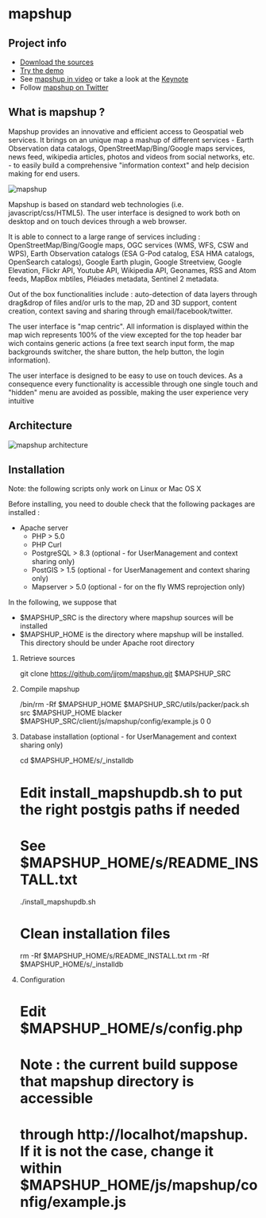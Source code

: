 mapshup
=======

Project info
------------

* [Download the sources](https://github.com/jjrom/mapshup)
* [Try the demo](http://engine.mapshup.info)
* See [mapshup in video](http://vimeo.com/45164288) or take a look at the [Keynote](https://speakerdeck.com/jjrom/mapshup)
* Follow [mapshup on Twitter](https://twitter.com/mapshup)

What is mapshup ?
-----------------
Mapshup provides an innovative and efficient access to Geospatial web services.
It brings on an unique map a mashup of different services - Earth Observation data catalogs,
OpenStreetMap/Bing/Google maps services, news feed, wikipedia articles, photos and videos from social networks,
etc. - to easily build a comprehensive "information context" and help decision making for end users.

![mapshup](https://raw.github.com/jjrom/mapshup/master/utils/stuff/2012.11.23%20-%20mapshup.004.jpg)

Mapshup is based on standard web technologies  (i.e. javascript/css/HTML5). The user interface is designed to
work both on desktop and on touch devices through a web browser.

It is able to connect to a large range of services including : OpenStreetMap/Bing/Google maps, OGC services
(WMS, WFS, CSW and WPS), Earth Observation catalogs (ESA G-Pod catalog, ESA HMA catalogs, OpenSearch catalogs),
Google Earth plugin, Google Streetview, Google Elevation, Flickr API, Youtube API, Wikipedia API, Geonames,
RSS and Atom feeds, MapBox mbtiles, Pléiades metadata, Sentinel 2 metadata.

Out of the box functionalities include : auto-detection of data layers through drag&drop of files and/or urls to the
map, 2D and 3D support, content creation, context saving and sharing through email/facebook/twitter.

The user interface is "map centric". All information is displayed within the map wich represents 100% of the view
excepted for the top header bar wich contains generic actions (a free text search input form, the map backgrounds
switcher, the share button, the help button, the login information).

The user interface is designed to be easy to use on touch devices. As a consequence every functionality is
accessible through one single touch and "hidden" menu are avoided as possible, making the user experience very
intuitive

Architecture
------------
![mapshup architecture](https://raw.github.com/jjrom/mapshup/master/utils/stuff/2012.11.23%20-%20mapshup.008.jpg)

Installation
------------

Note: the following scripts only work on Linux or Mac OS X

Before installing, you need to double check that the following packages are installed :

  - Apache server
	- PHP > 5.0
	- PHP Curl
	- PostgreSQL > 8.3 (optional - for UserManagement and context sharing only)
	- PostGIS > 1.5 (optional - for UserManagement and context sharing only)
	- Mapserver > 5.0 (optional - for on the fly WMS reprojection only)

In the following, we suppose that
  - $MAPSHUP_SRC is the directory where mapshup sources will be installed
  - $MAPSHUP_HOME is the directory where mapshup will be installed. This directory should be under Apache root directory

1. Retrieve sources

    git clone https://github.com/jjrom/mapshup.git $MAPSHUP_SRC
    
2. Compile mapshup
  
    /bin/rm -Rf $MAPSHUP_HOME
    $MAPSHUP_SRC/utils/packer/pack.sh src $MAPSHUP_HOME blacker $MAPSHUP_SRC/client/js/mapshup/config/example.js 0 0

3. Database installation (optional - for UserManagement and context sharing only)

    cd $MAPSHUP_HOME/s/_installdb
    
    # Edit install_mapshupdb.sh to put the right postgis paths if needed
    # See $MAPSHUP_HOME/s/README_INSTALL.txt  
    
    ./install_mapshupdb.sh

    # Clean installation files
    rm -Rf $MAPSHUP_HOME/s/README_INSTALL.txt
    rm -Rf $MAPSHUP_HOME/s/_installdb

4. Configuration

    # Edit $MAPSHUP_HOME/s/config.php
    
    # Note : the current build suppose that mapshup directory is accessible
    # through http://localhot/mapshup. If it is not the case, change it within $MAPSHUP_HOME/js/mapshup/config/example.js 
